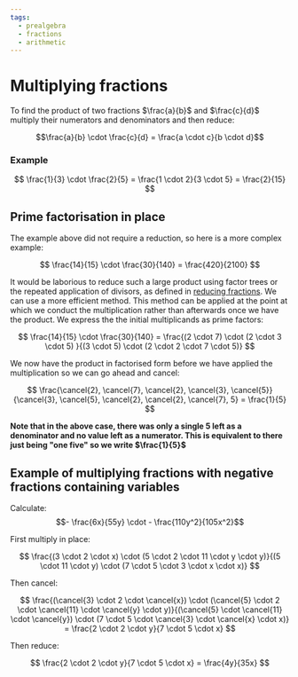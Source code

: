 ```yaml
---
tags:
  - prealgebra
  - fractions
  - arithmetic
---
```


# Multiplying fractions

To find the product of two fractions $\frac{a}{b}$ and $\frac{c}{d}$ multiply
their numerators and denominators and then reduce:

$$\frac{a}{b} \cdot \frac{c}{d} = \frac{a \cdot c}{b \cdot d}$$

### Example

$$
\frac{1}{3} \cdot \frac{2}{5} = \frac{1 \cdot 2}{3 \cdot 5} = \frac{2}{15}
$$

## Prime factorisation in place

The example above did not require a reduction, so here is a more complex
example:

$$
\frac{14}{15} \cdot \frac{30}{140} = \frac{420}{2100}
$$

It would be laborious to reduce such a large product using factor trees or the
repeated application of divisors, as defined in
[reducing fractions](Reducing_fractions.md). We can use a more efficient
method. This method can be applied at the point at which we conduct the
multiplication rather than afterwards once we have the product. We express the
the initial multiplicands as prime factors:

$$
\frac{14}{15} \cdot \frac{30}{140} = \frac{(2 \cdot 7) \cdot (2 \cdot 3 \cdot 5) }{(3 \cdot 5) \cdot (2 \cdot  2 \cdot 7 \cdot 5)}
$$

We now have the product in factorised form before we have applied the
multiplication so we can go ahead and cancel:

$$
\frac{\cancel{2}, \cancel{7}, \cancel{2}, \cancel{3}, \cancel{5}}{\cancel{3}, \cancel{5}, \cancel{2}, \cancel{2}, \cancel{7}, 5} = \frac{1}{5}
$$

**Note that in the above case, there was only a single 5 left as a denominator
and no value left as a numerator. This is equivalent to there just being "one
five" so we write $\frac{1}{5}$**

## Example of multiplying fractions with negative fractions containing variables

Calculate: $$- \frac{6x}{55y} \cdot - \frac{110y^2}{105x^2}$$

First multiply in place:

$$
\frac{(3 \cdot 2 \cdot x) \cdot (5  \cdot 2 \cdot 11 \cdot y \cdot y)}{(5 \cdot 11 \cdot y) \cdot (7 \cdot 5 \cdot 3 \cdot x \cdot x)}
$$

Then cancel:

$$
\frac{(\cancel{3} \cdot 2 \cdot \cancel{x}) \cdot (\cancel{5}  \cdot 2 \cdot \cancel{11} \cdot \cancel{y} \cdot y)}{(\cancel{5} \cdot \cancel{11} \cdot \cancel{y}) \cdot (7 \cdot 5 \cdot \cancel{3} \cdot \cancel{x} \cdot x)} =
\frac{2  \cdot 2 \cdot y}{7 \cdot 5 \cdot x}
$$

Then reduce:

$$
\frac{2  \cdot 2 \cdot y}{7 \cdot 5 \cdot x} = \frac{4y}{35x}
$$
